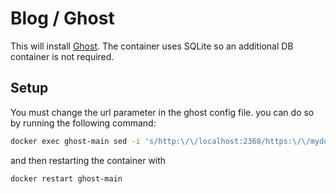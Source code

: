 # Blog / Ghost

This will install [Ghost](https://ghost.org). The container uses SQLite so an additional DB container is not required.

## Setup

You must change the url parameter in the ghost config file. you can do so by running the following command:

```sh
docker exec ghost-main sed -i 's/http:\/\/localhost:2368/https:\/\/mydomain.com/g' config.production.json
```
and then restarting the container with

```sh
docker restart ghost-main
```
